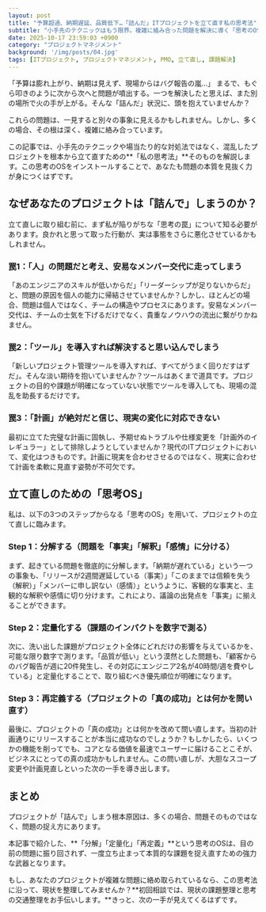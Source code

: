 ```yaml
---
layout: post
title: "予算超過、納期遅延、品質低下…「詰んだ」ITプロジェクトを立て直す私の思考法"
subtitle: "小手先のテクニックはもう限界。複雑に絡み合った問題を解決に導く「思考のOS」とは"
date: 2025-10-17 23:59:03 +0900
category: "プロジェクトマネジメント"
background: '/img/posts/04.jpg'
tags: [ITプロジェクト, プロジェクトマネジメント, PMO, 立て直し, 課題解決]
---
```


「予算は膨れ上がり、納期は見えず、現場からはバグ報告の嵐…」
まるで、もぐら叩きのように次から次へと問題が噴出する。一つを解決したと思えば、また別の場所で火の手が上がる。そんな「詰んだ」状況に、頭を抱えていませんか？

これらの問題は、一見すると別々の事象に見えるかもしれません。しかし、多くの場合、その根は深く、複雑に絡み合っています。

この記事では、小手先のテクニックや場当たり的な対処法ではなく、混乱したプロジェクトを根本から立て直すための**「私の思考法」**そのものを解説します。この思考のOSをインストールすることで、あなたも問題の本質を見抜く力が身につくはずです。

## なぜあなたのプロジェクトは「詰んで」しまうのか？

立て直しに取り組む前に、まず私が陥りがちな「思考の罠」について知る必要があります。良かれと思って取った行動が、実は事態をさらに悪化させているかもしれません。

### 罠1：「人」の問題だと考え、安易なメンバー交代に走ってしまう

「あのエンジニアのスキルが低いからだ」「リーダーシップが足りないからだ」と、問題の原因を個人の能力に帰結させていませんか？しかし、ほとんどの場合、問題は個人ではなく、チームの構造やプロセスにあります。安易なメンバー交代は、チームの士気を下げるだけでなく、貴重なノウハウの流出に繋がりかねません。

### 罠2：「ツール」を導入すれば解決すると思い込んでしまう

「新しいプロジェクト管理ツールを導入すれば、すべてがうまく回りだすはずだ」。そんな淡い期待を抱いていませんか？ツールはあくまで道具です。プロジェクトの目的や課題が明確になっていない状態でツールを導入しても、現場の混乱を助長するだけです。

### 罠3：「計画」が絶対だと信じ、現実の変化に対応できない

最初に立てた完璧な計画に固執し、予期せぬトラブルや仕様変更を「計画外のイレギュラー」として排除しようとしていませんか？現代のITプロジェクトにおいて、変化はつきものです。計画に現実を合わせさせるのではなく、現実に合わせて計画を柔軟に見直す姿勢が不可欠です。

## 立て直しのための「思考OS」

私は、以下の3つのステップからなる「思考のOS」を用いて、プロジェクトの立て直しに臨みます。

### Step 1：分解する（問題を「事実」「解釈」「感情」に分ける）

まず、起きている問題を徹底的に分解します。「納期が遅れている」という一つの事象も、「リリースが2週間遅延している（事実）」「このままでは信頼を失う（解釈）」「メンバーに申し訳ない（感情）」というように、客観的な事実と、主観的な解釈や感情に切り分けます。これにより、議論の出発点を「事実」に揃えることができます。

### Step 2：定量化する（課題のインパクトを数字で測る）

次に、洗い出した課題がプロジェクト全体にどれだけの影響を与えているかを、可能な限り数字で測ります。「品質が低い」という漠然とした問題も、「顧客からのバグ報告が週に20件発生し、その対応にエンジニア2名が40時間/週を費やしている」と定量化することで、取り組むべき優先順位が明確になります。

### Step 3：再定義する（プロジェクトの「真の成功」とは何かを問い直す）

最後に、プロジェクトの「真の成功」とは何かを改めて問い直します。当初の計画通りにリリースすることが本当に成功なのでしょうか？もしかしたら、いくつかの機能を削ってでも、コアとなる価値を最速でユーザーに届けることこそが、ビジネスにとっての真の成功かもしれません。この問い直しが、大胆なスコープ変更や計画見直しといった次の一手を導き出します。


## まとめ

プロジェクトが「詰んで」しまう根本原因は、多くの場合、問題そのものではなく、問題の捉え方にあります。

本記事で紹介した、**「分解」「定量化」「再定義」**という思考のOSは、目の前の問題に振り回されず、一度立ち止まって本質的な課題を捉え直すための強力な武器となります。

もし、あなたのプロジェクトが複雑な問題に絡め取られているなら、この思考法に沿って、現状を整理してみませんか？**初回相談では、現状の課題整理と思考の交通整理をお手伝いします。**きっと、次の一手が見えてくるはずです。
